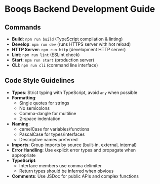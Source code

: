 # Booqs Backend Development Guide

## Commands
- **Build**: `npm run build` (TypeScript compilation & linting)
- **Develop**: `npm run dev` (runs HTTPS server with hot reload)
- **HTTP Server**: `npm run http` (development HTTP server)
- **Lint**: `npm run lint` (ESLint check)
- **Start**: `npm run start` (production server)
- **CLI**: `npm run cli` (command line interface)

## Code Style Guidelines
- **Types**: Strict typing with TypeScript, avoid `any` when possible
- **Formatting**: 
  - Single quotes for strings
  - No semicolons
  - Comma-dangle for multiline
  - 2-space indentation
- **Naming**: 
  - camelCase for variables/functions
  - PascalCase for types/interfaces
  - Descriptive names preferred
- **Imports**: Group imports by source (built-in, external, internal)
- **Error Handling**: Use explicit error types and propagate when appropriate
- **TypeScript**: 
  - Interface members use comma delimiter
  - Return types should be inferred when obvious
- **Comments**: Use JSDoc for public APIs and complex functions